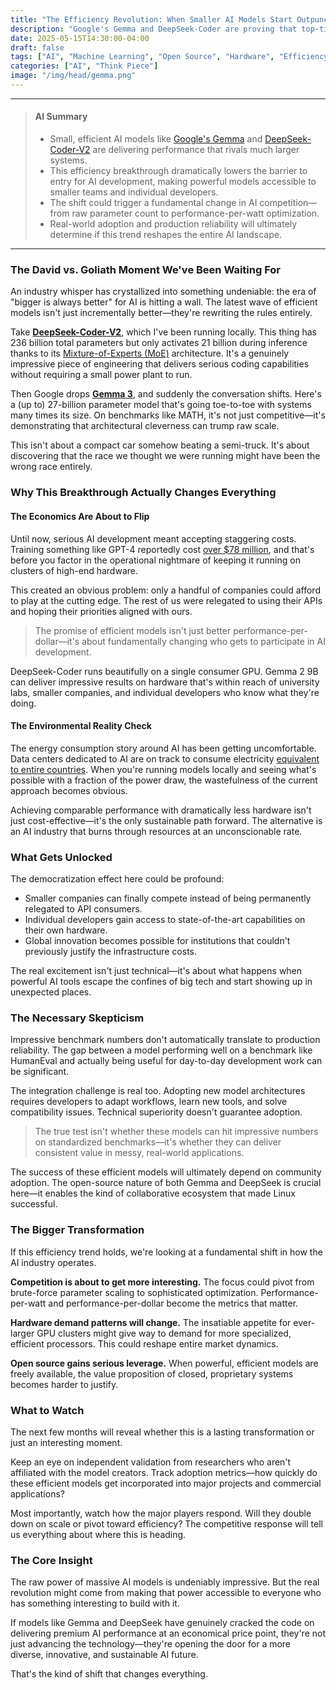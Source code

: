 ```yaml
---
title: "The Efficiency Revolution: When Smaller AI Models Start Outpunching Their Weight Class"
description: "Google's Gemma and DeepSeek-Coder are proving that top-tier AI performance no longer requires data center-scale hardware, fundamentally reshaping who gets to play in the AI game."
date: 2025-05-15T14:30:00-04:00
draft: false
tags: ["AI", "Machine Learning", "Open Source", "Hardware", "Efficiency"]
categories: ["AI", "Think Piece"]
image: "/img/head/gemma.png"
---
```


-----

> #### **AI Summary**
>
>   * Small, efficient AI models like [Google's Gemma](https://ai.google.dev/gemma/docs) and [DeepSeek-Coder-V2](https://github.com/deepseek-ai/DeepSeek-Coder-V2) are delivering performance that rivals much larger systems.
>   * This efficiency breakthrough dramatically lowers the barrier to entry for AI development, making powerful models accessible to smaller teams and individual developers.
>   * The shift could trigger a fundamental change in AI competition—from raw parameter count to performance-per-watt optimization.
>   * Real-world adoption and production reliability will ultimately determine if this trend reshapes the entire AI landscape.

-----

### The David vs. Goliath Moment We've Been Waiting For

An industry whisper has crystallized into something undeniable: the era of "bigger is always better" for AI is hitting a wall. The latest wave of efficient models isn't just incrementally better—they're rewriting the rules entirely.

Take **[DeepSeek-Coder-V2](https://github.com/deepseek-ai/DeepSeek-Coder-V2)**, which I've been running locally. This thing has 236 billion total parameters but only activates 21 billion during inference thanks to its [Mixture-of-Experts (MoE)](https://arxiv.org/abs/1701.06538) architecture. It's a genuinely impressive piece of engineering that delivers serious coding capabilities without requiring a small power plant to run.

Then Google drops **[Gemma 3](https://ai.google.dev/gemma/docs/core)**, and suddenly the conversation shifts. Here's a (up to) 27-billion parameter model that's going toe-to-toe with systems many times its size. On benchmarks like MATH, it's not just competitive—it's demonstrating that architectural cleverness can trump raw scale.

This isn't about a compact car somehow beating a semi-truck. It's about discovering that the race we thought we were running might have been the wrong race entirely.

### Why This Breakthrough Actually Changes Everything

#### The Economics Are About to Flip

Until now, serious AI development meant accepting staggering costs. Training something like GPT-4 reportedly cost [over $78 million](https://www.visualcapitalist.com/the-surging-cost-of-training-ai-models/), and that's before you factor in the operational nightmare of keeping it running on clusters of high-end hardware.

This created an obvious problem: only a handful of companies could afford to play at the cutting edge. The rest of us were relegated to using their APIs and hoping their priorities aligned with ours.

> The promise of efficient models isn't just better performance-per-dollar—it's about fundamentally changing who gets to participate in AI development.

DeepSeek-Coder runs beautifully on a single consumer GPU. Gemma 2 9B can deliver impressive results on hardware that's within reach of university labs, smaller companies, and individual developers who know what they're doing.

#### The Environmental Reality Check

The energy consumption story around AI has been getting uncomfortable. Data centers dedicated to AI are on track to consume electricity [equivalent to entire countries](https://www.reuters.com/business/energy/us-utilities-grapple-with-big-techs-massive-power-demands-data-centers-2025-04-07/). When you're running models locally and seeing what's possible with a fraction of the power draw, the wastefulness of the current approach becomes obvious.

Achieving comparable performance with dramatically less hardware isn't just cost-effective—it's the only sustainable path forward. The alternative is an AI industry that burns through resources at an unconscionable rate.

### What Gets Unlocked

The democratization effect here could be profound:

  * Smaller companies can finally compete instead of being permanently relegated to API consumers.
  * Individual developers gain access to state-of-the-art capabilities on their own hardware.
  * Global innovation becomes possible for institutions that couldn't previously justify the infrastructure costs.

The real excitement isn't just technical—it's about what happens when powerful AI tools escape the confines of big tech and start showing up in unexpected places.

### The Necessary Skepticism

Impressive benchmark numbers don't automatically translate to production reliability. The gap between a model performing well on a benchmark like HumanEval and actually being useful for day-to-day development work can be significant.

The integration challenge is real too. Adopting new model architectures requires developers to adapt workflows, learn new tools, and solve compatibility issues. Technical superiority doesn't guarantee adoption.

> The true test isn't whether these models can hit impressive numbers on standardized benchmarks—it's whether they can deliver consistent value in messy, real-world applications.

The success of these efficient models will ultimately depend on community adoption. The open-source nature of both Gemma and DeepSeek is crucial here—it enables the kind of collaborative ecosystem that made Linux successful.

### The Bigger Transformation

If this efficiency trend holds, we're looking at a fundamental shift in how the AI industry operates.

**Competition is about to get more interesting.** The focus could pivot from brute-force parameter scaling to sophisticated optimization. Performance-per-watt and performance-per-dollar become the metrics that matter.

**Hardware demand patterns will change.** The insatiable appetite for ever-larger GPU clusters might give way to demand for more specialized, efficient processors. This could reshape entire market dynamics.

**Open source gains serious leverage.** When powerful, efficient models are freely available, the value proposition of closed, proprietary systems becomes harder to justify.

### What to Watch

The next few months will reveal whether this is a lasting transformation or just an interesting moment.

Keep an eye on independent validation from researchers who aren't affiliated with the model creators. Track adoption metrics—how quickly do these efficient models get incorporated into major projects and commercial applications?

Most importantly, watch how the major players respond. Will they double down on scale or pivot toward efficiency? The competitive response will tell us everything about where this is heading.

### The Core Insight

The raw power of massive AI models is undeniably impressive. But the real revolution might come from making that power accessible to everyone who has something interesting to build with it.

If models like Gemma and DeepSeek have genuinely cracked the code on delivering premium AI performance at an economical price point, they're not just advancing the technology—they're opening the door for a more diverse, innovative, and sustainable AI future.

That's the kind of shift that changes everything.
